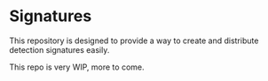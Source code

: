 # Signatures

This repository is designed to provide a way to create and distribute detection signatures easily.

This repo is very WIP, more to come.

